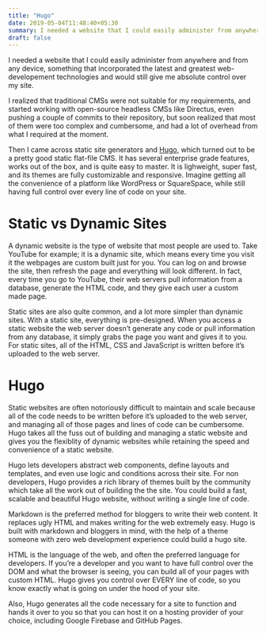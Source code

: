 ```yaml
---
title: "Hugo"
date: 2019-05-04T11:48:40+05:30
summary: I needed a website that I could easily administer from anywhere and from any device, something that incorporated the latest and greatest web-developement technologies and would still give me absolute control over my site.
draft: false
---
```


I needed a website that I could easily administer from anywhere and from any device, something that incorporated the latest and greatest web-developement technologies and would still give me absolute control over my site.

I realized that traditional CMSs were not suitable for my requirements, and started working with open-source headless CMSs like Directus, even pushing a couple of commits to their repository, but soon realized that most of them were too complex and cumbersome, and had a lot of overhead from what I required at the moment.

Then I came across static site generators and [Hugo](https://gohugo.io/), which turned out to be a pretty good static flat-file CMS.  It has several enterprise grade features, works out of the box, and is quite easy to master. It is lighweight, super fast, and its themes are fully customizable and responsive. Imagine getting all the convenience of a platform like WordPress or SquareSpace, while still having full control over every line of code on your site.

# Static vs Dynamic Sites

A dynamic website is the type of website that most people are used to. Take YouTube for example; it is a dynamic site, which means every time you visit it the webpages are custom built just for you. You can log on and browse the site, then refresh the page and everything will look different. In fact, every time you go to YouTube, their web servers pull information from a database, generate the HTML code, and they give each user a custom made page.

Static sites are also quite common, and a lot more simpler than dynamic sites. With a static site, everything is pre-designed. When you access a static website the web server doesn’t generate any code or pull information from any database, it simply grabs the page you want and gives it to you. For static sites, all of the HTML, CSS and JavaScript is written before it’s uploaded to the web server.

# Hugo

Static websites are often notoriously difficult to maintain and scale because all of the code needs to be written before it’s uploaded to the web server, and managing all of those pages and lines of code can be cumbersome. Hugo takes all the fuss out of building and managing a static website and gives you the flexiblity of dynamic websites while retaining the speed and convenience of a static website.

Hugo lets developers abstract web components, define layouts and templates, and even use logic and conditions across their site. For non developers, Hugo provides a rich library of themes built by the community which take all the work out of building the the site. You could build a fast, scalable and beautiful Hugo website, without writing a single line of code.

Markdown is the preferred method for bloggers to write their web content. It replaces ugly HTML and makes writing for the web extremely easy. Hugo is built with markdown and bloggers in mind, with the help of a theme someone with zero web development experience could build a hugo site.

HTML is the language of the web, and often the preferred language for developers. If you’re a developer and you want to have full control over the DOM and what the browser is seeing, you can build all of your pages with custom HTML. Hugo gives you control over EVERY line of code, so you know exactly what is going on under the hood of your site.

Also, Hugo generates all the code necessary for a site to function and hands it over to you so that you can host it on a hosting provider of your choice, including Google Firebase and GitHub Pages.
